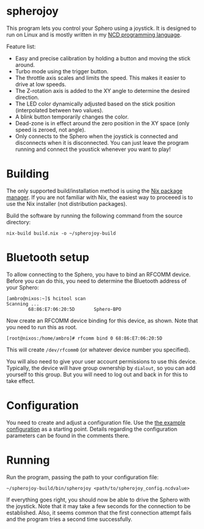 spherojoy
========

This program lets you control your Sphero using a joystick.
It is designed to run on Linux and is mostly written in my [NCD programming language](https://code.google.com/p/badvpn/wiki/NCD).

Feature list:
- Easy and precise calibration by holding a button and moving the stick around.
- Turbo mode using the trigger button.
- The throttle axis scales and limits the speed. This makes it easier to drive at low speeds.
- The Z-rotation axis is added to the XY angle to determine the desired direction.
- The LED color dynamically adjusted based on the stick position (interpolated between two values).
- A blink button temporarily changes the color.
- Dead-zone is in effect around the zero position in the XY space (only speed is zeroed, not angle).
- Only connects to the Sphero when the joystick is connected and disconnects when it is disconnected.
  You can just leave the program running and connect the youstick whenever you want to play!

# Building

The only supported build/installation method is using the [Nix package manager](https://nixos.org/nix/).
If you are not familiar with Nix, the easiest way to proceeed is to use the Nix installer (not distribution packages).

Build the software by running the following command from the source directory:

```
nix-build build.nix -o ~/spherojoy-build
```

# Bluetooth setup

To allow connecting to the Sphero, you have to bind an RFCOMM device.
Before you can do this, you need to determine the Bluetooth address of your Sphero:

```
[ambro@nixos:~]$ hcitool scan
Scanning ...
        68:86:E7:06:20:5D       Sphero-BPO
```

Now create an RFCOMM device binding for this device, as shown.
Note that you need to run this as root.

```
[root@nixos:/home/ambro]# rfcomm bind 0 68:86:E7:06:20:5D
```

This will create `/dev/rfcomm0` (or whatever device number you specified).

You will also need to give your user account permissions to use this device.
Typically, the device will have group ownership by `dialout`, so you can add yourself to this group.
But you will need to log out and back in for this to take effect.

# Configuration

You need to create and adjust a configuration file.
Use the [the example configuration](spherojoy_config_example.ncdvalue) as a starting point.
Details regarding the configuration parameters can be found in the comments there.

# Running

Run the program, passing the path to your configuration file:

```
~/spherojoy-build/bin/spherojoy <path/to/spherojoy_config.ncdvalue>
```

If everything goes right, you should now be able to drive the Sphero with the joystick.
Note that it may take a few seconds for the connection to be established.
Also, it seems common that the first connection attempt fails and the program tries
a second time successfully.
